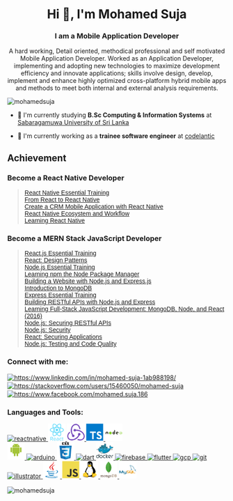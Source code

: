 <h1 align="center">Hi 👋, I'm Mohamed Suja</h1>
<h3 align="center">I am a Mobile Application Developer</h3>

<p align="center">A hard working, Detail oriented, methodical professional and self motivated Mobile Application Developer. Worked as an Application Developer, implementing and adopting new technologies to maximize development efficiency and innovate applications; skills involve design, develop, implement and enhance highly optimized cross-platform hybrid mobile apps and methods to meet both internal and external analysis requirements.</p>

<p align="left"> <img src="https://komarev.com/ghpvc/?username=mohamedsuja&label=Profile%20views&color=0e75b6&style=flat" alt="mohamedsuja" /> </p>

- 🏬 I'm currently studying **B.Sc Computing & Information Systems** at [Sabaragamuwa University of Sri Lanka][uni]

- 🏦 I'm currently working as a **trainee software engineer** at [codelantic][off]

## Achievement 

### Become a React Native Developer
 <blockquote align="left" class="badgr-badge" style="font-family: Helvetica, Roboto, &quot;Segoe UI&quot;, Calibri, sans-serif;">
 <div>
 <a href="https://www.linkedin.com/learning/certificates/08945b3665780650eac14742e2f1da4899d5a0a6b9073b05fbe5a6942bada997">
 <span aria-hidden="true">React Native Essential Training</span>
 </a>
 </div>
  <div> 
 <a href="https://www.linkedin.com/learning/certificates/2781dba94a5d9cf3293ddeec681dabcc99aa38dafb7cf7185e59b0ec0a0e20bd">
 <span aria-hidden="true">From React to React Native</span>
 </a>
 </div>
 <div> 
 <a href="https://www.linkedin.com/learning/certificates/11051aed6205be9ed01242bd18a5d65f081d7312ebf60f86cd4b0fd949010c66">
 <span aria-hidden="true">Create a CRM Mobile Application with React Native</span>
 </a>
 </div>
 <div> 
 <a href="https://www.linkedin.com/learning/certificates/ab5f57157cd7f70da1ad1cb26f314bf14aaaca0f6ff8c923064f6741b3623341">
 <span aria-hidden="true">React Native Ecosystem and Workflow</span>
 </a>
 </div>
 <div> 
  <a href="https://www.linkedin.com/learning/certificates/25471577326374a537127a0dd3de3f207efa7f97e90aa9e440959c8cc4903627">
 <span aria-hidden="true">Learning React Native</span>
 </a>
 </div>
</blockquote>

### Become a MERN Stack JavaScript Developer
 <blockquote align="left" class="badgr-badge" style="font-family: Helvetica, Roboto, &quot;Segoe UI&quot;, Calibri, sans-serif;">
 <div>
 <a href="">
 <span aria-hidden="true">React.js Essential Training</span>
 </a>
 </div>
 
 <div>
 <a href="">
 <span aria-hidden="true">React: Design Patterns</span>
 </a>
 </div>
 
 <div>
 <a href="">
 <span aria-hidden="true">Node.js Essential Training</span>
 </a>
 </div>
 
 <div>
 <a href="">
 <span aria-hidden="true">Learning npm the Node Package Manager</span>
 </a>
 </div>
 
 <div>
 <a href="">
 <span aria-hidden="true">Building a Website with Node.js and Express.js</span>
 </a>
 </div>
 
 <div>
 <a href="">
 <span aria-hidden="true">Introduction to MongoDB</span>
 </a>
 </div>
 
 <div>
 <a href="">
 <span aria-hidden="true">Express Essential Training</span>
 </a>
 </div>
 
 <div>
 <a href="">
 <span aria-hidden="true">Building RESTful APIs with Node.js and Express</span>
 </a>
 </div>
 
 <div>
 <a href="">
 <span aria-hidden="true">Learning Full-Stack JavaScript Development: MongoDB, Node, and React (2016)</span>
 </a>
 </div>
 
 <div>
 <a href="">
 <span aria-hidden="true">Node.js: Securing RESTful APIs</span>
 </a>
 </div>
 
 <div>
 <a href="">
 <span aria-hidden="true">Node.js: Security</span>
 </a>
 </div>
 
 <div>
 <a href="">
 <span aria-hidden="true">React: Securing Applications</span>
 </a>
 </div>
 
 <div>
 <a href="">
 <span aria-hidden="true">Node.js: Testing and Code Quality</span>
 </a>
 </div>

</blockquote>

<h3 align="left">Connect with me:</h3>
<p align="left">
<a href="https://linkedin.com/in/https://www.linkedin.com/in/mohamed-suja-1ab988198/" target="blank"><img align="center" src="https://raw.githubusercontent.com/rahuldkjain/github-profile-readme-generator/master/src/images/icons/Social/linked-in-alt.svg" alt="https://www.linkedin.com/in/mohamed-suja-1ab988198/" height="30" width="40" /></a>
<a href="https://stackoverflow.com/users/https://stackoverflow.com/users/15460050/mohamed-suja" target="blank"><img align="center" src="https://raw.githubusercontent.com/rahuldkjain/github-profile-readme-generator/master/src/images/icons/Social/stack-overflow.svg" alt="https://stackoverflow.com/users/15460050/mohamed-suja" height="30" width="40" /></a>
<a href="https://fb.com/https://www.facebook.com/mohamed.suja.186" target="blank"><img align="center" src="https://raw.githubusercontent.com/rahuldkjain/github-profile-readme-generator/master/src/images/icons/Social/facebook.svg" alt="https://www.facebook.com/mohamed.suja.186" height="30" width="40" /></a>
</p>

<h3 align="left">Languages and Tools:</h3>

<p align="left">
  
   <a href="https://reactnative.dev/" target="_blank" rel="noreferrer"> <img src="https://reactnative.dev/img/header_logo.svg" alt="reactnative" width="40" height="40"/> </a> <a href="https://reactjs.org/" target="_blank" rel="noreferrer"> <img src="https://raw.githubusercontent.com/devicons/devicon/master/icons/react/react-original-wordmark.svg" alt="react" width="40" height="40"/> </a> <a href="https://redux.js.org" target="_blank" rel="noreferrer"> <img src="https://raw.githubusercontent.com/devicons/devicon/master/icons/redux/redux-original.svg" alt="redux" width="40" height="40"/> </a> <a href="https://www.typescriptlang.org/" target="_blank" rel="noreferrer"> <img src="https://raw.githubusercontent.com/devicons/devicon/master/icons/typescript/typescript-original.svg" alt="typescript" width="40" height="40"/> </a> 
 <a href="https://nodejs.org" target="_blank" rel="noreferrer"> <img src="https://raw.githubusercontent.com/devicons/devicon/master/icons/nodejs/nodejs-original-wordmark.svg" alt="nodejs" width="40" height="40"/> </a>  
  <a href="https://developer.android.com" target="_blank" rel="noreferrer"> <img src="https://raw.githubusercontent.com/devicons/devicon/master/icons/android/android-original-wordmark.svg" alt="android" width="40" height="40"/> </a> <a href="https://www.arduino.cc/" target="_blank" rel="noreferrer"> <img src="https://cdn.worldvectorlogo.com/logos/arduino-1.svg" alt="arduino" width="40" height="40"/> </a> <a href="https://www.w3schools.com/css/" target="_blank" rel="noreferrer"> <img src="https://raw.githubusercontent.com/devicons/devicon/master/icons/css3/css3-original-wordmark.svg" alt="css3" width="40" height="40"/> </a> <a href="https://dart.dev" target="_blank" rel="noreferrer"> <img src="https://www.vectorlogo.zone/logos/dartlang/dartlang-icon.svg" alt="dart" width="40" height="40"/> </a> <a href="https://www.docker.com/" target="_blank" rel="noreferrer"> <img src="https://raw.githubusercontent.com/devicons/devicon/master/icons/docker/docker-original-wordmark.svg" alt="docker" width="40" height="40"/> </a> <a href="https://firebase.google.com/" target="_blank" rel="noreferrer"> <img src="https://www.vectorlogo.zone/logos/firebase/firebase-icon.svg" alt="firebase" width="40" height="40"/> </a> <a href="https://flutter.dev" target="_blank" rel="noreferrer"> <img src="https://www.vectorlogo.zone/logos/flutterio/flutterio-icon.svg" alt="flutter" width="40" height="40"/> </a> <a href="https://cloud.google.com" target="_blank" rel="noreferrer"> <img src="https://www.vectorlogo.zone/logos/google_cloud/google_cloud-icon.svg" alt="gcp" width="40" height="40"/> </a> <a href="https://git-scm.com/" target="_blank" rel="noreferrer"> <img src="https://www.vectorlogo.zone/logos/git-scm/git-scm-icon.svg" alt="git" width="40" height="40"/> </a> <a href="https://www.adobe.com/in/products/illustrator.html" target="_blank" rel="noreferrer"> <img src="https://www.vectorlogo.zone/logos/adobe_illustrator/adobe_illustrator-icon.svg" alt="illustrator" width="40" height="40"/> </a> <a href="https://www.java.com" target="_blank" rel="noreferrer"> <img src="https://raw.githubusercontent.com/devicons/devicon/master/icons/java/java-original.svg" alt="java" width="40" height="40"/> </a> <a href="https://developer.mozilla.org/en-US/docs/Web/JavaScript" target="_blank" rel="noreferrer"> <img src="https://raw.githubusercontent.com/devicons/devicon/master/icons/javascript/javascript-original.svg" alt="javascript" width="40" height="40"/> </a> <a href="https://www.linux.org/" target="_blank" rel="noreferrer"> <img src="https://raw.githubusercontent.com/devicons/devicon/master/icons/linux/linux-original.svg" alt="linux" width="40" height="40"/> </a> <a href="https://www.mongodb.com/" target="_blank" rel="noreferrer"> <img src="https://raw.githubusercontent.com/devicons/devicon/master/icons/mongodb/mongodb-original-wordmark.svg" alt="mongodb" width="40" height="40"/> </a> <a href="https://www.mysql.com/" target="_blank" rel="noreferrer"> <img src="https://raw.githubusercontent.com/devicons/devicon/master/icons/mysql/mysql-original-wordmark.svg" alt="mysql" width="40" height="40"/> </a>
  
 

</p>


<p>
  <img align="center" src="https://github-readme-stats.vercel.app/api/top-langs?username=mohamedsuja&show_icons=true&locale=en&layout=compact" alt="mohamedsuja" /></p>
  
  
  
  
  [uni]: https://www.sab.ac.lk/
  [off]: https://codelantic.com/
